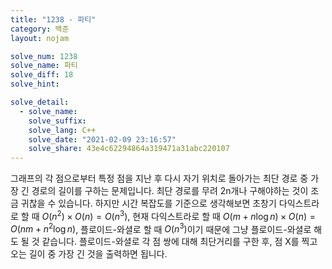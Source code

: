 ```yaml
---
title: "1238 - 파티"
category: 백준
layout: nojam

solve_num: 1238
solve_name: 파티
solve_diff: 18
solve_hint: 

solve_detail:
  - solve_name:
    solve_suffix:
    solve_lang: C++
    solve_date: "2021-02-09 23:16:57"
    solve_share: 43e4c62294864a319471a31abc220107
---
```


그래프의 각 점으로부터 특정 점을 지난 후 다시 자기 위치로 돌아가는 최단 경로 중 가장 긴 경로의 길이를 구하는 문제입니다. 최단 경로를 무려 2n개나 구해야하는 것이 조금 귀찮을 수 있습니다. 하지만 시간 복잡도를 기준으로 생각해보면 초창기 다익스트라로 할 때 $O(n^2)\times O(n)=O(n^3)$, 현재 다익스트라로 할 때 $O(m+n\log n)\times O(n)=O(nm+n^2 \log n)$, 플로이드-와셜로 할 때 $O(n^3)$이기 때문에 그냥 플로이드-와셜로 해도 될 것 같습니다. 플로이드-와셜로 각 점 쌍에 대해 최단거리를 구한 후, 점 X를 찍고 오는 길이 중 가장 긴 것을 출력하면 됩니다.
